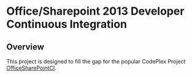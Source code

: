 
# Office/Sharepoint 2013 Developer Continuous Integration

## Overview
This project is designed to fill the gap for the popular CodePlex Project [OfficeSharePointCI](http://officesharepointci.codeplex.com/).
